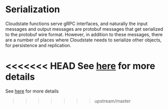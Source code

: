 # Serialization

Cloudstate functions serve gRPC interfaces, and naturally the input messages and output messages are protobuf messages that get serialized to the protobuf wire format. However, in addition to these messages, there are a number of places where Cloudstate needs to serialize other objects, for persistence and replication.

<<<<<<< HEAD
See [here](/docs/src/main/paradox/user/lang/java/serialization.md) for more details
=======
See [here](/docs/src/main/paradox/user/lang/java/serialization.md) for more details
>>>>>>> upstream/master
